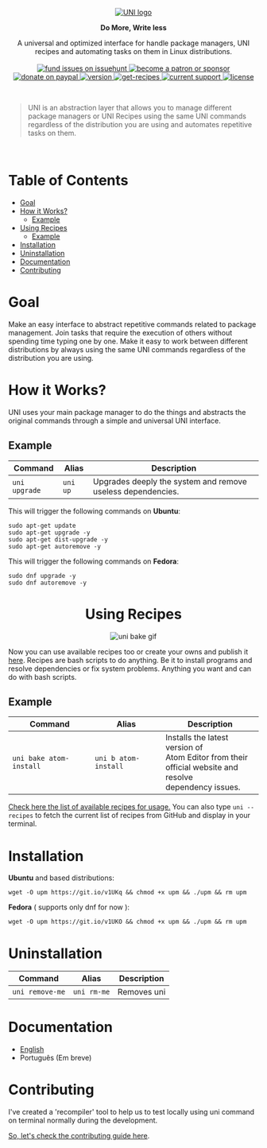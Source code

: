 <p align="center">
<a href="#logo"><img id="logo" src="https://avatars1.githubusercontent.com/u/24256542?v=3&s=200" alt="UNI logo"/></a>
</p>

<p align="center"><b>Do More, Write less</b></p>
<p align="center">
A universal and optimized interface for handle package managers, UNI recipes and automating tasks on them in Linux distributions.<br/><br/>

<a href="https://issuehunt.io/r/uni-linux/uni?tab=idle">
  <img src="https://img.shields.io/badge/fund%20issues%20on-issuehunt-green" alt="fund issues on issuehunt" />
</a>  

<a href="https://www.patreon.com/daltonmenezes">
  <img src="https://img.shields.io/badge/become%20a-patron%20or%20sponsor-orange.svg" alt="become a patron or sponsor" /></a>    

<a href="https://paypal.me/daltonmenezes">
  <img src="https://img.shields.io/badge/donate%20-paypal-green.svg" alt="donate on paypal" />
</a>

<a href="#">
  <img src="https://img.shields.io/github/v/release/uni-linux/uni?color=blue" alt="version"/>
</a>

<a href="https://github.com/uni-linux/recipes">
  <img src="https://img.shields.io/badge/get-recipes%20for%20uni-blueviolet.svg" alt="get-recipes"/>
</a>

<a href="#">
  <img src="https://img.shields.io/badge/current%20support-%20apt%20%7C%20dnf%20-lightgrey.svg" alt="current support"/>
</a>

<a href="https://github.com/daltonmenezes/uni/blob/master/LICENSE">
  <img src="https://img.shields.io/github/license/mashape/apistatus.svg" alt="license"/>
</a>
</p>

<br/>

> UNI is an abstraction layer that allows you to manage different package managers or UNI Recipes using the same UNI commands regardless of the distribution you are using and automates repetitive tasks on them.

<br/>

# Table of Contents

- [Goal](#goal)
- [How it Works?](#how-it-works)
  - [Example](#example)
- [Using Recipes](#using-recipes)
  - [Example](#example-1)
- [Installation](#installation)
- [Uninstallation](#uninstallation)
- [Documentation](#documentation)
- [Contributing](#contributing)

# Goal

Make an easy interface to abstract repetitive commands related to package management. Join tasks that require the execution of others without spending time typing one by one. Make it easy to work between different distributions by always using the same UNI commands regardless of the distribution you are using.

# How it Works?

UNI uses your main package manager to do the things and abstracts the original commands through a simple and universal UNI interface.

## Example

| Command | Alias | Description |
| --- | --- | --- |
| `uni upgrade` | `uni up`  | Upgrades deeply the system and remove useless dependencies. |

This will trigger the following commands on **Ubuntu**:
```shell
sudo apt-get update
sudo apt-get upgrade -y
sudo apt-get dist-upgrade -y
sudo apt-get autoremove -y
```
This will trigger the following commands on **Fedora**:
```shell
sudo dnf upgrade -y
sudo dnf autoremove -y
```
<h1 align="center">Using Recipes</h1>
<p align="center">
<img src="http://i.giphy.com/lQ0laoBYhkxq0.gif" alt="uni bake gif"/>
</p>

Now you can use available recipes too or create your owns and publish it [here](https://github.com/uni-linux/recipes). Recipes are bash scripts to do anything. Be it to install programs and resolve dependencies or fix system problems. Anything you want and can do with bash scripts.

## Example

| Command | Alias | Description |
| --- | --- | --- |
| `uni bake atom-install` | `uni b atom-install`  | Installs the latest version of<br/>Atom Editor from their<br/>official website and resolve<br/>dependency issues. |

[Check here the list of available recipes for usage.](https://github.com/uni-linux/recipes)
You can also type `uni --recipes` to fetch the current list of recipes from GitHub and display in your terminal.

# Installation

**Ubuntu** and based distributions:
```shell
wget -O upm https://git.io/v1UKq && chmod +x upm && ./upm && rm upm
```
**Fedora** ( supports only dnf for now ):
```shell
wget -O upm https://git.io/v1UKO && chmod +x upm && ./upm && rm upm
```
# Uninstallation

| Command | Alias | Description |
| --- | --- | --- |
| `uni remove-me` | `uni rm-me` | Removes uni |

# Documentation

- [English](https://github.com/daltonmenezes/uni/blob/master/docs/en/API.md)
- Português (Em breve)

# Contributing

I've created a 'recompiler' tool to help us to test locally using uni command on terminal normally during the development.

[So, let's check the contributing guide here](https://github.com/daltonmenezes/uni/blob/master/docs/en/CONTRIBUTING.md).
